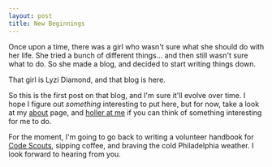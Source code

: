 ```yaml
---
layout: post
title: New Beginnings
--- 
```


Once upon a time, there was a girl who wasn't sure what she should do with her life. She tried a bunch of different things... and then still wasn't sure what to do. So she made a blog, and decided to start writing things down.

That girl is Lyzi Diamond, and that blog is here.

So this is the first post on that blog, and I'm sure it'll evolve over time. I hope I figure out _something_ interesting to put here, but for now, take a look at my [about]("/about.html") page, and [holler at me]("mailto:lyzidiamond@gmail.com") if you can think of something interesting for me to do.

For the moment, I'm going to go back to writing a volunteer handbook for [Code Scouts]("http://codescouts.org"), sipping coffee, and braving the cold Philadelphia weather. I look forward to hearing from you.